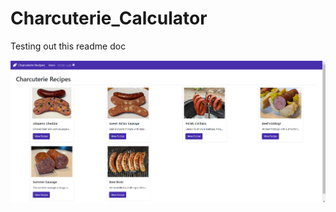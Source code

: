 # Charcuterie_Calculator

Testing out this readme doc

<img src="https://github.com/mattbroph/Charcuterie_Calculator/blob/main/screenshots/index.png">
